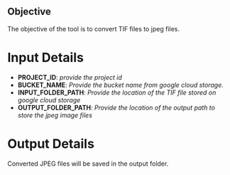 ## Objective

The objective of the tool is to convert TIF files to jpeg files.

# Input Details
* **PROJECT_ID**: *provide the project id*
* **BUCKET_NAME**: *Provide the bucket name from google cloud storage.*
* **INPUT_FOLDER_PATH**: *Provide the location of the TIF file stored on google cloud storage*
* **OUTPUT_FOLDER_PATH**: *Provide the location of the output path to store the jpeg image files*

# Output Details

Converted JPEG files will be saved in the output folder.